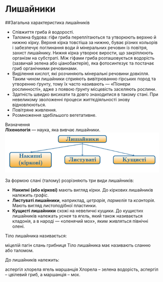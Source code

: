 # Лишайники

##Загальна характеристика лишайників

<ul>
<li>Співжиття гриба й водорості.</li>
<li>Таломна будова: гіфи гриба переплітаються та утворюють верхню й нижню кірку. Верхня кірка товстіша за нижню, буває різних кольорів і забезпечує поглинання води й мінеральних речовин із повітря, захист лишайнику. Нижня кірка утворює вирости, що закріплюють організм на субстраті. Між гіфами гриба розташовується водорість (зазвичай зелена або ціанобактерія), яка фотосинтезує та постачає гриб органічними речовинами.</li>
<li>Виділення кислот, які розчиняють мінеральні речовини довкілля. Таким чином лишайники сприяють вивітрюванню гірських пород та утворенню ґрунту, тому їх часто називають — «Піонери рослинності», адже з появою ґрунту місцевість заселяють рослини.</li>
<li>Здатність швидко висихати та довго знаходитися в такому стані. При невеликому зволоженні процеси життєдіяльності знову відновлюються.</li>
<li>Повітряне живлення.</li>
<li>Розмноження здебільшого вегетативне.</li>
</ul>

<div class="space">
<div class="eoz-wrap">
<span class="eoz">Визначення</span>
<div class="eoz-text">
<b>Ліхенологія</b> — наука, яка вивчає лишайники.
</div>
</div>
</div>

<div align="center">
<img src="b161_box3.png"/>
</div>

<p>За формою слані (талому) розрізняють три види лишайників:</p>
<ul>
<li><b>Накипні (або кіркові)</b> мають вигляд кірки. До кіркових лишайників належить <i>графіс</i>.</li>
<li><b>Листуваті лишайники</b>, наприклад, <i>цетрарія</i>, <i>пармелія</i> та <i>ксанторія</i>. Мають вигляд листоподібної пластинки.</li>
<li><b>Кущисті лишайники</b> схожі на невеличкі кущики. До кущистих лишайників належать <i>уснея</i> та <i>ягель</i>, який також називається кладонія, а в народі — «оленячий мох», яким живляться північні олені.</li>
</ul>

<quiz>
<question>
<p>Тіло лишайника називається:</p>
<answer>міцелій</answer>
<answer>пагін</answer>
<answer correct>слань</answer>
<answer>грибниця</answer>
<explanation>Тіло лишайника має називають сланню або таломом.</explanation>
</question>
<question>
<p>До лишайників належить:</p>
<answer>аспергіл</answer>
<answer>хлорела</answer>
<answer correct>ягель</answer>
<answer>маршанція</answer>
<explanation>Хлорела – зелена водорість, аспергіл – цвілевий гриб, а маршанція – мох.</explanation>
</question>
</quiz>